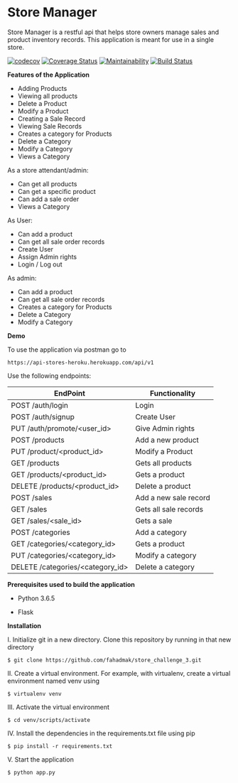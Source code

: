 # Store Manager

Store Manager is a restful api that helps store owners manage sales and product inventory records. This application is 
meant for use in a single store.

[![codecov](https://codecov.io/gh/fahadmak/store_manager_api/branch/develop/graph/badge.svg)](https://codecov.io/gh/fahadmak/store_manager_api)
[![Coverage Status](https://coveralls.io/repos/github/fahadmak/store_challenge_3/badge.svg?branch=develop)](https://coveralls.io/github/fahadmak/store_challenge_3?branch=develop)
[![Maintainability](https://api.codeclimate.com/v1/badges/31f1ccb43fa804d72b7f/maintainability)](https://codeclimate.com/github/fahadmak/store_challenge_3/maintainability)
[![Build Status](https://travis-ci.org/fahadmak/store_challenge_3.svg?branch=develop)](https://travis-ci.org/fahadmak/store_challenge_3)

**Features of the Application**

* Adding Products
* Viewing all products
* Delete a Product
* Modify a Product
* Creating a Sale Record
* Viewing Sale Records
* Creates a category for Products
* Delete a Category
* Modify a Category
* Views a Category

As a store attendant/admin:

* Can get all products
* Can get a specific product
* Can add a sale order
* Views a Category

As User:

* Can add a product
* Can get all sale order records
* Create User
* Assign Admin rights
* Login / Log out

As admin:

* Can add a product
* Can get all sale order records
* Creates a category for Products
* Delete a Category
* Modify a Category

**Demo**

To use the application via postman go to

`https://api-stores-heroku.herokuapp.com/api/v1`

Use the following endpoints:

 EndPoint                         | Functionality
------------------------          | ----------------------
POST /auth/login                  | Login
POST /auth/signup                 | Create User
PUT /auth/promote/<user_id>       | Give Admin rights
POST /products                    | Add a new product
PUT /product/<product_id>         | Modify a Product
GET /products                     | Gets all products
GET /products/<product_id>        | Gets a product
DELETE /products/<product_id>     | Delete a product
POST /sales                       | Add a new sale record
GET /sales                        | Gets all sale records
GET /sales/<sale_id>              | Gets a sale
POST /categories                  | Add a category
GET /categories/<category_id>     | Gets a product
PUT /categories/<category_id>     | Modify a category
DELETE /categories/<category_id>  | Delete a category


**Prerequisites used to build the application**

* Python 3.6.5

* Flask

**Installation**

I. Initialize git in a new directory. Clone this repository by running in that new directory

`$ git clone https://github.com/fahadmak/store_challenge_3.git`

II.  Create a virtual environment. For example, with virtualenv, create a virtual environment named venv using

`$ virtualenv venv`

III. Activate the virtual environment

`$ cd venv/scripts/activate`

IV. Install the dependencies in the requirements.txt file using pip

`$ pip install -r requirements.txt`

V. Start the application

`$ python app.py`

